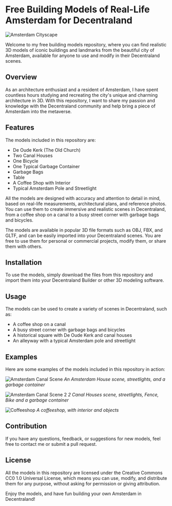 # Free Building Models of Real-Life Amsterdam for Decentraland

![Amsterdam Cityscape](https://i.imgur.com/YVNGbU7.jpg)

Welcome to my free building models repository, where you can find realistic 3D models of iconic buildings and landmarks from the beautiful city of Amsterdam, available for anyone to use and modify in their Decentraland scenes.

## Overview

As an architecture enthusiast and a resident of Amsterdam, I have spent countless hours studying and recreating the city's unique and charming architecture in 3D. With this repository, I want to share my passion and knowledge with the Decentraland community and help bring a piece of Amsterdam into the metaverse.

## Features

The models included in this repository are:

- De Oude Kerk (The Old Church)
- Two Canal Houses
- One Bicycle
- One Typical Garbage Container
- Garbage Bags
- Table
- A Coffee Shop with Interior
- Typical Amsterdam Pole and Streetlight

All the models are designed with accuracy and attention to detail in mind, based on real-life measurements, architectural plans, and reference photos. You can use them to create immersive and realistic scenes in Decentraland, from a coffee shop on a canal to a busy street corner with garbage bags and bicycles.

The models are available in popular 3D file formats such as OBJ, FBX, and GLTF, and can be easily imported into your Decentraland scenes. You are free to use them for personal or commercial projects, modify them, or share them with others.

## Installation

To use the models, simply download the files from this repository and import them into your Decentraland Builder or other 3D modeling software.

## Usage

The models can be used to create a variety of scenes in Decentraland, such as:

- A coffee shop on a canal
- A busy street corner with garbage bags and bicycles
- A historical square with De Oude Kerk and canal houses
- An alleyway with a typical Amsterdam pole and streetlight

## Examples

Here are some examples of the models included in this repository in action:

![Amsterdam Canal Scene](https://i.imgur.com/G0QesWa.png)
*An Amsterdam House scene, streetlights, and a garbage container*

![Amsterdam Canal Scene 2](https://i.imgur.com/Tn1NfuR.png)
*2 Canal Houses scene, streetlights, Fence, Bike and a garbage container*

![Coffeeshop](https://i.imgur.com/0gBOtdE.png)
*A coffeeshop, with interior and objects*


## Contribution

If you have any questions, feedback, or suggestions for new models, feel free to contact me or submit a pull request.

## License

All the models in this repository are licensed under the Creative Commons CC0 1.0 Universal License, which means you can use, modify, and distribute them for any purpose, without asking for permission or giving attribution.

Enjoy the models, and have fun building your own Amsterdam in Decentraland!

